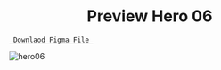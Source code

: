 <h1 align="center">Preview Hero 06</h1>

<a align ="center" href="https://www.figma.com/file/E6xzypeo1PqdtuVpLDsKTA/Food-web-app-design?node-id=0%3A1"> `  Downlaod Figma File  `</a>



![hero06](https://user-images.githubusercontent.com/85581658/143185587-cd52dc12-753e-4a43-8eef-248c8f230597.jpg)
